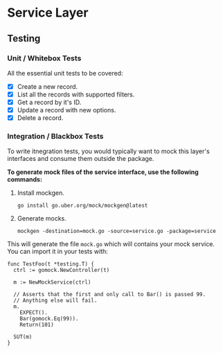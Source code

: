 # Service Layer

## Testing

### Unit / Whitebox Tests

All the essential unit tests to be covered:

- [x] Create a new record.
- [x] List all the records with supported filters.
- [x] Get a record by it's ID.
- [x] Update a record with new options.
- [x] Delete a record.

### Integration / Blackbox Tests

To write itnegration tests, you would typically want to mock this layer's interfaces and consume them outside the package.

**To generate mock files of the service interface, use the following commands:**

1. Install mockgen.
    ```
    go install go.uber.org/mock/mockgen@latest
    ```
1. Generate mocks.
    ```
    mockgen -destination=mock.go -source=service.go -package=service
    ```

This will generate the file `mock.go` which will contains your mock service. You can import it in your tests with:

```
func TestFoo(t *testing.T) {
  ctrl := gomock.NewController(t)

  m := NewMockService(ctrl)

  // Asserts that the first and only call to Bar() is passed 99.
  // Anything else will fail.
  m.
    EXPECT().
    Bar(gomock.Eq(99)).
    Return(101)

  SUT(m)
}
```